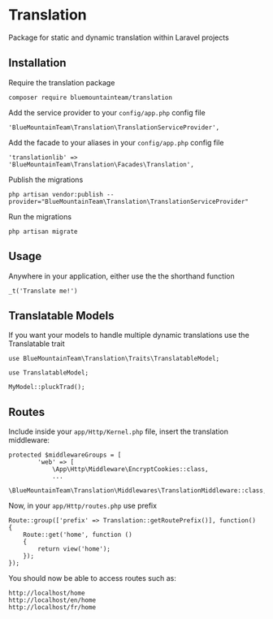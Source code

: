 # Translation

Package for static and dynamic translation within Laravel projects

## Installation

Require the translation package 

    composer require bluemountainteam/translation

Add the service provider to your `config/app.php` config file

    'BlueMountainTeam\Translation\TranslationServiceProvider',
    
Add the facade to your aliases in your `config/app.php` config file

    'translationlib' => 'BlueMountainTeam\Translation\Facades\Translation',
    
Publish the migrations

    php artisan vendor:publish --provider="BlueMountainTeam\Translation\TranslationServiceProvider"
    
Run the migrations

    php artisan migrate

## Usage

Anywhere in your application, either use the the shorthand function 

    _t('Translate me!')
    
## Translatable Models
    
If you want your models to handle multiple dynamic translations use the Translatable trait
    
 
    use BlueMountainTeam\Translation\Traits\TranslatableModel;
    
    use TranslatableModel;
    
    MyModel::pluckTrad();

## Routes

Include inside your `app/Http/Kernel.php` file, insert
the translation middleware:


    protected $middlewareGroups = [
            'web' => [
                \App\Http\Middleware\EncryptCookies::class,
                ...
                \BlueMountainTeam\Translation\Middlewares\TranslationMiddleware::class,

Now, in your `app/Http/routes.php` use prefix

    Route::group(['prefix' => Translation::getRoutePrefix()], function()
    {
        Route::get('home', function ()
        {
            return view('home');
        });
    });

You should now be able to access routes such as:

    http://localhost/home
    http://localhost/en/home
    http://localhost/fr/home